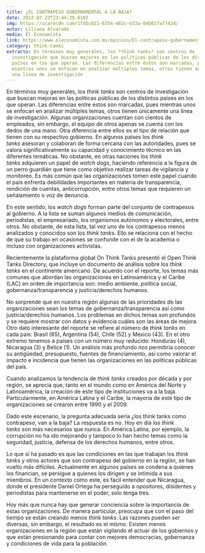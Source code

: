 ```yaml
---
title: ¿EL CONTRAPESO GUBERNAMENTAL A LA BAJA?
date: 2022-02-22T23:44:29.610Z
img: https://ucarecdn.com/1fd5c811-6354-462c-b33a-04b627a7742d/
autor: Liliana Alvarado
medio: El Economista
link: https://www.eleconomista.com.mx/opinion/El-contrapeso-gubernamental-a-la-baja-20220222-0057.html
category: think-tanks
extracto: En términos muy generales, los *think tanks* son centros de
  investigación que buscan mejoras en las políticas públicas de los distintos
  países en los que operan. Las diferencias entre éstos son marcadas, pues
  mientras unos se enfocan en analizar múltiples temas, otros tienen únicamente
  una línea de investigación
---
```

<!--StartFragment-->

En términos muy generales, los *think tanks* son centros de investigación que buscan mejoras en las políticas públicas de los distintos países en los que operan. Las diferencias entre éstos son marcadas, pues mientras unos se enfocan en analizar múltiples temas, otros tienen únicamente una línea de investigación. Algunas organizaciones cuentan con cientos de empleados, sin embargo, el equipo de otros apenas se cuenta con los dedos de una mano. <!--more--> Otra diferencia entre ellos es el tipo de relación que tienen con su respectivo gobierno. En algunos países los *think tanks* asesoran y colaboran de forma cercana con las autoridades, pues se valora significativamente su capacidad y conocimiento técnico en las diferentes temáticas. No obstante, en otras naciones los *think tanks* adquieren un papel de *watch dogs*, haciendo referencia a la figura de un perro guardián que tiene como objetivo realizar tareas de vigilancia y monitoreo. Es más común que las organizaciones tomen este papel cuando el país enfrenta debilidades importantes en materia de transparencia, rendición de cuentas, anticorrupción, entre otros temas que requieren un señalamiento o voz de denuncia.

En este sentido, los *watch dogs* forman parte del conjunto de contrapesos al gobierno. A la lista se suman algunos medios de comunicación, periodistas, el empresariado, los organismos autónomos y electorales, entre otros. No obstante, de esta lista, tal vez uno de los contrapesos menos analizados y conocidos son los *think tanks*. Ello se relaciona con el hecho de que su trabajo en ocasiones se confunde con el de la academia o incluso con organizaciones activistas.

Recientemente la plataforma global On Think Tanks presentó el Open Think Tanks Directory, que incluye un documento de análisis sobre los *think tanks* en el continente americano. De acuerdo con el reporte, los temas más comunes que abordan las organizaciones en Latinoamérica y el Caribe (LAC) en orden de importancia son: medio ambiente, política social, gobernanza/transparencia y justicia/derechos humanos.

No sorprende que en nuestra región algunas de las prioridades de las organizaciones sean los temas de gobernanza/transparencia así como justicia/derechos humanos. Los problemas en dichos temas son profundos y se requiere mostrar con datos y evidencia cuáles son las áreas de mejora. Otro dato interesante del reporte se refiere al número de *think tanks* en cada país: Brasil (65), Argentina (54), Chile (52) y México (43). En el otro extremo tenemos a países con un número muy reducido: Honduras (4), Nicaragua (3) y Belice (1). Un análisis más profundo nos permitiría conocer su antigüedad, presupuesto, fuentes de financiamiento, así como valorar el impacto e incidencia que tienen las organizaciones en las políticas públicas del país.

Cuando analizamos la tendencia de *think tanks* creados por década y por región, se aprecia que, tanto en el mundo como en América del Norte y Latinoamérica, la creación de este tipo de instituciones va a la baja. Particularmente, en América Latina y el Caribe, la mayoría de este tipo de organizaciones se crearon entre 1990 y el 2009.

Dado este escenario, la pregunta adecuada sería ¿los think tanks como contrapeso, van a la baja? La respuesta es no. Hoy en día los *think tanks* son más necesarios que nunca. En América Latina, por ejemplo, la corrupción no ha ido mejorando y tampoco lo han hecho temas como la seguridad, justicia, defensa de los derechos humanos, entre otros.

Lo que sí ha pasado es que las condiciones en las que trabajan los *think tanks* y otros actores que son contrapeso del gobierno en la región, se han vuelto más difíciles. Actualmente en algunos países se condena a quienes los financian, se persigue a quienes los dirigen y se intimida a sus miembros. En un contexto como este, es fácil entender que Nicaragua, donde el presidente Daniel Ortega ha perseguido a opositores, disidentes y periodistas para mantenerse en el poder, solo tenga tres.

Hoy más que nunca hay que generar conciencia sobre la importancia de estas organizaciones. De manera particular, preocupa que con el paso del tiempo se están creando menos *think tanks*. Las razones pueden ser diversas, sin embargo, el resultado es el mismo. Existen menos organizaciones en la región que están vigilando el actuar de los gobiernos y que están presionando para contar con mejores democracias, gobernanza y condiciones de vida para la población.

<!--EndFragment-->
